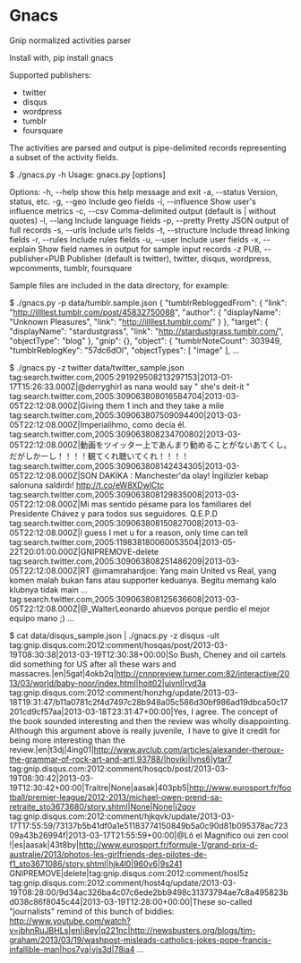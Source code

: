 Gnacs
=====

Gnip normalized activities parser

Install with,
pip install gnacs

Supported publishers:
* twitter
* disqus
* wordpress
* tumblr
* foursquare 

The activities are parsed and output is pipe-delimited records representing a 
subset of the activity fields.

$ ./gnacs.py -h
Usage: gnacs.py [options]

Options:
  -h, --help            show this help message and exit
  -a, --status          Version, status, etc.
  -g, --geo             Include geo fields
  -i, --influence       Show user's influence metrics
  -c, --csv             Comma-delimited output (default is | without quotes)
  -l, --lang            Include language fields
  -p, --pretty          Pretty JSON output of full records
  -s, --urls            Include urls fields
  -t, --structure       Include thread linking fields
  -r, --rules           Include rules fields
  -u, --user            Include user fields
  -x, --explain         Show field names in output for sample input records
  -z PUB, --publisher=PUB
                        Publisher (default is twitter), twitter, disqus,
                        wordpress, wpcomments, tumblr, foursquare


Sample files are included in the data directory, for example:

$ ./gnacs.py -p data/tumblr.sample.json 
{
   "tumblrRebloggedFrom": {
      "link": "http://illllest.tumblr.com/post/45832750088", 
      "author": {
         "displayName": "Unknown Pleasures", 
         "link": "http://illllest.tumblr.com/"
      }
   }, 
   "target": {
      "displayName": "stardustgrass", 
      "link": "http://stardustgrass.tumblr.com/", 
      "objectType": "blog"
   }, 
   "gnip": {}, 
   "object": {
      "tumblrNoteCount": 303949, 
      "tumblrReblogKey": "57dc6dOl", 
      "objectTypes": [
         "image"
      ], 
...


$ ./gnacs.py -z twitter data/twitter_sample.json 
tag:search.twitter.com,2005:291929508213297153|2013-01-17T15:26:33.000Z|@derryghirl as nana would say " she's deit-it "
tag:search.twitter.com,2005:309063808016584704|2013-03-05T22:12:08.000Z|Giving them 1 inch and they take a mile
tag:search.twitter.com,2005:309063807509094400|2013-03-05T22:12:08.000Z|Imperialihmo, como decía él.
tag:search.twitter.com,2005:309063808234700802|2013-03-05T22:12:08.000Z|動画をツイッター上であんまり勧めることがないあてくし。だがしかーし！！！！観てくれ聴いてくれ！！！！
tag:search.twitter.com,2005:309063808142434305|2013-03-05T22:12:08.000Z|SON DAKİKA : Manchester'da olay! İngilizler kebap salonuna saldırdı! http://t.co/eW8XDwlCtc
tag:search.twitter.com,2005:309063808129835008|2013-03-05T22:12:08.000Z|Mi mas sentido pésame para los familiares del Presidente Chávez y para todos sus seguidores. Q.E.P.D
tag:search.twitter.com,2005:309063808150827008|2013-03-05T22:12:08.000Z|I guess I met u for a reason, only time can tell
tag:search.twitter.com,2005:119838180060053504|2013-05-22T20:01:00.000Z|GNIPREMOVE-delete
tag:search.twitter.com,2005:309063808251486209|2013-03-05T22:12:08.000Z|RT @imamrahardjoe: Yang main United vs Real, yang komen malah bukan fans atau supporter keduanya. Begitu memang kalo klubnya tidak main  ...
tag:search.twitter.com,2005:309063808125636608|2013-03-05T22:12:08.000Z|@_WalterLeonardo ahuevos porque perdio el mejor equipo mano ;)
...


$ cat data/disqus_sample.json | ./gnacs.py -z disqus -ult
tag:gnip.disqus.com:2012:comment/hosqas/post/2013-03-19T08:30:38|2013-03-19T12:30:38+00:00|So Bush, Cheney and oil cartels did something for US after all these wars and massacres.|en|5gat|4okb2q|http://cnnpreview.turner.com:82/interactive/2013/03/world/baby-noor/index.html|hoit02|uivnl|rvd3a
tag:gnip.disqus.com:2012:comment/honzhg/update/2013-03-18T19:31:47/b11a0781c2f4d7497c28b948a05c586d30bf986ad19dbca50c17201cd9cf57aa|2013-03-18T23:31:47+00:00|Yes, I agree. The concept of the book sounded interesting and then the review was wholly disappointing. Although this argument above is really juvenile,  I have to give it credit for being more interesting than the review.|en|t3dj|4ing01|http://www.avclub.com/articles/alexander-theroux-the-grammar-of-rock-art-and-artl,93788/|hoviki|lvns6|ytar7
tag:gnip.disqus.com:2012:comment/hosqcb/post/2013-03-19T08:30:42|2013-03-19T12:30:42+00:00|Traitre|None|aasak|403pb5|http://www.eurosport.fr/football/premier-league/2012-2013/michael-owen-prend-sa-retraite_sto3673680/story.shtml|None|None|j2qov
tag:gnip.disqus.com:2012:comment/hjkqvk/update/2013-03-17T17:55:59/73137b5b41df0a1e51183774150849b5a0c90d81b095378ac72309a43b26994f|2013-03-17T21:55:59+00:00|@Lô el Magnifico oui zen cool !|es|aasak|43t8by|http://www.eurosport.fr/formule-1/grand-prix-d-australie/2013/photos-les-girlfriends-des-pilotes-de-f1_sto3671086/story.shtml|hjk4l0|960y6|9s241
GNIPREMOVE|delete|tag:gnip.disqus.com:2012:comment/hosl5z
tag:gnip.disqus.com:2012:comment/host4q/update/2013-03-19T08:28:00/9d34ac326ba4c07c6ede2bb9498c31373794ae7c8a495823bd038c86f8045c44|2013-03-19T12:28:00+00:00|These so-called "journalists" remind of this bunch of biddies:  http://www.youtube.com/watch?v=jbhnRuJBHLs|en|i8ey|q221nc|http://newsbusters.org/blogs/tim-graham/2013/03/19/washpost-misleads-catholics-jokes-pope-francis-infallible-man|hos7ya|vjs3d|78ia4
...
